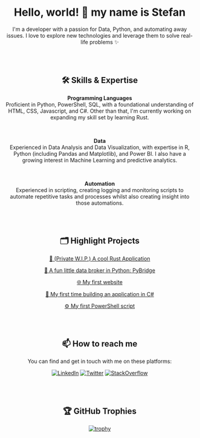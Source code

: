 <div align="center">

# Hello, world! 👋 my name is Stefan

I'm a developer with a passion for Data, Python, and automating away issues. I love to explore new technologies and leverage them to solve real-life problems ✨

<br><br>

## 🛠️ Skills & Expertise
**Programming Languages**  
Proficient in Python, PowerShell, SQL, with a foundational understanding of HTML, CSS, Javascript, and C#. Other than that, I'm currently working on expanding my skill set by learning Rust.

<br>

**Data**  
Experienced in Data Analysis and Data Visualization, with expertise in R, Python (including Pandas and Matplotlib), and Power BI. I also have a growing interest in Machine Learning and predictive analytics.

<br>

**Automation**  
Experienced in scripting, creating logging and monitoring scripts to automate repetitive tasks and processes whilst also creating insight into those automations.

<br><br>

## 🗂️ Highlight Projects
[🦀 (Private W.I.P.) A cool Rust Application](https://github.com/thatsleepyman/Live-Monitor-Luigi)

[🐍 A fun little data broker in Python: PyBridge](https://github.com/thatsleepyman/PyBridge)

[🌐 My first website](https://github.com/thatsleepyman/Compushop-C.V.C)

[🔧 My first time building an application in C#](https://github.com/thatsleepyman/Excel-to-Access-Database-Exporter)

[⚙️ My first PowerShell script](https://github.com/thatsleepyman/Powershell-Inventory_Tool)

<br><br>

## 📫 How to reach me
You can find and get in touch with me on these platforms:

[![LinkedIn](https://img.shields.io/badge/LinkedIn-blue?style=flat-square&logo=linkedin&labelColor=blue)](https://www.linkedin.com/in/stefan-meeuwessen)
[![Twitter](https://img.shields.io/badge/Twitter-blue?style=flat-square&logo=twitter&labelColor=blue)](https://twitter.com/thatsleepyman)
[![StackOverflow](https://img.shields.io/badge/StackOverflow-blue?style=flat-square&logo=stackoverflow&labelColor=blue)](https://stackoverflow.com/users/19625017/stefan-meeuwessen)

<br><br>

## 🏆 GitHub Trophies
[![trophy](https://github-profile-trophy.vercel.app/?username=thatsleepyman&theme=catppuccin_latte&column=7)](https://github.com/ryo-ma/github-profile-trophy)

</div>
